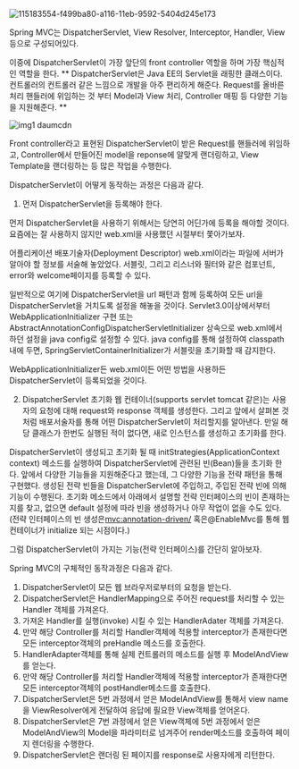 ![115183554-f499ba80-a116-11eb-9592-5404d245e173](https://user-images.githubusercontent.com/60213850/210191086-4e4408fe-ae5b-43de-94b6-f9f12e02e7b9.png)


Spring MVC는 DispatcherServlet, View Resolver, Interceptor, Handler, View 등으로 구성되어있다.

이중에 DispatcherServlet이 가장 앞단의 front controller 역할을 하며 가장 핵심적인 역할을 한다.
** DispatcherServlet은 Java EE의 Servlet을 래핑한 클래스이다. 컨트롤러의 컨트롤러 같은 느낌으로 개발을 아주 편리하게 해준다.
  Request를 올바른 처리 핸들러에 위임하는 것 부터 Model과 View 처리, Controller 매핑 등 다양한 기능을 지원해준다. **
  
![img1 daumcdn](https://user-images.githubusercontent.com/60213850/210189647-9f3a0a7f-2a45-4431-b1f1-ce592f5981bd.png)

Front controller라고 표현된 DispatcherServlet이 받은 Request를 핸들러에 위임하고,
Controller에서 만들어진 model을 reponse에 알맞게 랜더링하고,
View Template을 랜더링하는 등 많은 작업을 수행한다.

DispatcherServlet이 어떻게 동작하는 과정은 다음과 같다.

1. 먼저 DispatcherServlet을 등록해야 한다. 

 먼저 DispatcherServlet을 사용하기 위해서는 당연히 어딘가에 등록을 해야할 것이다.
 요즘에는 잘 사용하지 않지만 web.xml을 사용했던 시절부터 쫓아가보자.

 어플리케이션 배포기술자(Deployment Descriptor) web.xml이라는 파일에 서버가 알아야 할 정보를 서술해 놓았었다.
 서블릿, 그리고 리스너와 필터와 같은 컴포넌트, error와 welcome페이지를 등록할 수 있다.

 일반적으로 여기에 DispatcherServlet을 url 패턴과 함께 등록하여 모든 url을 DispatcherServlet을 거치도록 설정을 해놓을 것이다.
 Servlet3.0이상에서부터 WebApplicationInitializer 구현 또는 AbstractAnnotationConfigDispatcherServletInitializer 상속으로
 web.xml에서 하던 설정을 java config로 설정할 수 있다.
 java config를 통해 설정하여 classpath내에 두면, SpringServletContainerInitializer가 서블릿을 초기화할 때 감지한다.

 WebApplicationInitializer든 web.xml이든 어떤 방법을 사용하든 DispatcherServlet이 등록되었을 것이다.

2. DispatcherServlet 초기화
 웹 컨테이너(supports servlet tomcat 같은)는 사용자의 요청에 대해 request와 response 객체를 생성한다.
 그리고 앞에서 살펴본 것 처럼 배포서술자를 통해 어떤 DispatcherServlet이 처리할지를 알아낸다.
 만일 해당 클래스가 한번도 실행된 적이 없다면, 새로 인스턴스를 생성하고 초기화를 한다.

 DispatcherServlet이 생성되고 초기화 될 때 initStrategies(ApplicationContext context) 메소드를 실행하여
 DispatcherServlet에 관련된 빈(Bean)들을 초기화 한다.
 앞에서 다양한 기능들을 지원해준다고 했는데, 그 다양한 기능을 전략 패턴을 통해 구현했다.
 생성된 전략 빈들을 DispatcherServlet에 주입하고, 주입된 전략 빈에 의해 기능이 수행된다.
 초기화 메소드에서 아래에서 설명할 전략 인터페이스의 빈이 존재하는지를 찾고,
 없으면 default 설정에 따라 빈을 생성하거나 아무 작업이 없을 수도 있다.
 (전략 인터페이스의 빈 생성은<mvc:annotation-driven/> 혹은@EnableMvc를 통해 웹 컨테이너가 initialize 되는 시점이다.)
 
 그럼 DispatcherServlet이 가지는 기능(전략 인터페이스)를 간단히 알아보자.

Spring MVC의 구체적인 동작과정은 다음과 같다.

  1. DispatcherServlet이 모든 웹 브라우저로부터의 요청을 받는다.
  2. DispatcherServlet은 HandlerMapping으로 주어진 request를 처리할 수 있는 Handler 객체를 가져온다.
  3. 가져온 Handler를 실행(invoke) 시킬 수 있는 HandlerAdater 객체를 가져온다.
  4. 만약 해당 Controller를 처리할 Handler객체에 적용할 interceptor가 존재한다면 모든 interceptor객체의 preHandle 메소드를 호출한다.
  5. HandlerAdapter객체를 통해 실제 컨트롤러의 메소드를 실행 후 ModelAndView를 얻는다.
  6. 만약 해당 Controller를 처리할 Handler객체에 적용할 interceptor가 존재한다면 모든 interceptor객체의 postHandler메소드를 호출한다.
  7. DispatcherServlet은 5번 과정에서 얻은 ModelAndView를 통해서 view name을 ViewResolver에게 전달하여 응답에 필요한 View객체를 얻어온다. 
  8. DispatcherServlet은 7번 과정에서 얻은 View객체에 5번 과정에서 얻은 ModelAndView의 Model을 파라미터로 넘겨주어 render메소드를 호출하여
     페이지 렌더링을 수행한다.
  9. DispatcherServlet은 랜더링 된 페이지를 response로 사용자에게 리턴한다.

